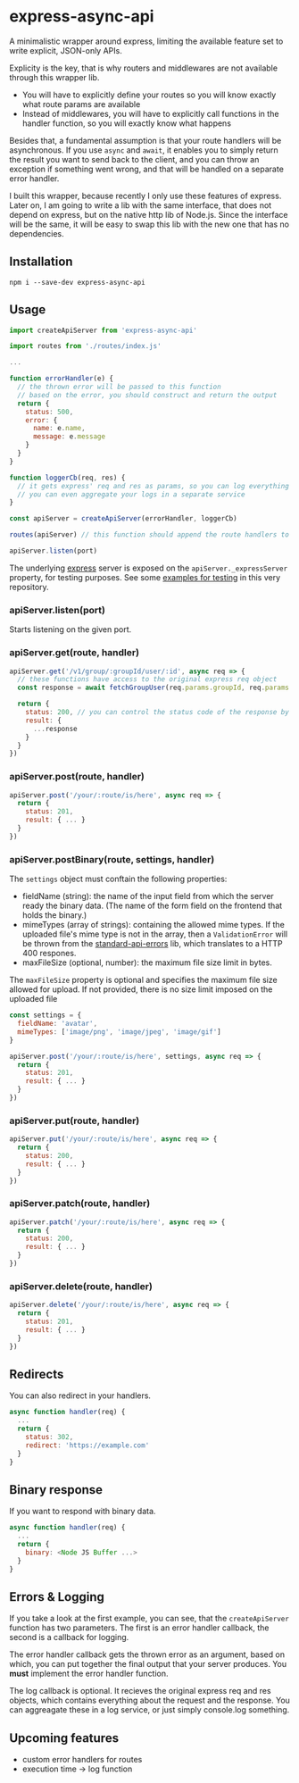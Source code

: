 # express-async-api

A minimalistic wrapper around express, limiting the available feature set to write explicit, JSON-only APIs.

Explicity is the key, that is why routers and middlewares are not available through this wrapper lib.
 - You will have to explicitly define your routes so you will know exactly what route params are available
 - Instead of middlewares, you will have to explicitly call functions in the handler function, so you will exactly know what happens

Besides that, a fundamental assumption is that your route handlers will be asynchronous. If you use `async` and `await`, it enables you to simply return the result you want to send back to the client, and you can throw an exception if something went wrong, and that will be handled on a separate error handler.

I built this wrapper, because recently I only use these features of express. Later on, I am going to write a lib with the same interface, that does not depend on express, but on the native http lib of Node.js. Since the interface will be the same, it will be easy to swap this lib with the new one that has no dependencies.

## Installation

```
npm i --save-dev express-async-api
```

## Usage

```javascript
import createApiServer from 'express-async-api'

import routes from './routes/index.js'

...

function errorHandler(e) {
  // the thrown error will be passed to this function
  // based on the error, you should construct and return the output
  return {
    status: 500,
    error: {
      name: e.name,
      message: e.message
    }
  }
}

function loggerCb(req, res) {
  // it gets express' req and res as params, so you can log everything whereever you want.
  // you can even aggregate your logs in a separate service
}

const apiServer = createApiServer(errorHandler, loggerCb)

routes(apiServer) // this function should append the route handlers to your server

apiServer.listen(port)

```
The underlying [express](https://www.npmjs.com/package/express) server is exposed on the `apiServer._expressServer` property, for testing purposes. See some [examples for testing](https://github.com/gyulanemeth/express-async-api/blob/master/src/index.test.js) in this very repository.

### apiServer.listen(port)

Starts listening on the given port.

### apiServer.get(route, handler)

```javascript
apiServer.get('/v1/group/:groupId/user/:id', async req => {
  // these functions have access to the original express req object
  const response = await fetchGroupUser(req.params.groupId, req.params.id) // if the promise is rejected (and you don't handle it locally), then the global errorHandler will be invoked

  return {
    status: 200, // you can control the status code of the response by this field
    result: {
      ...response
    }
  }
})
```

### apiServer.post(route, handler)

```javascript
apiServer.post('/your/:route/is/here', async req => {
  return {
    status: 201,
    result: { ... }
  }
})
```

### apiServer.postBinary(route, settings, handler)

The `settings` object must conftain the following properties:
 - fieldName (string): the name of the input field from which the server ready the binary data. (The name of the form field on the frontend that holds the binary.)
 - mimeTypes (array of strings): containing the allowed mime types. If the uploaded file's mime type is not in the array, then a `ValidationError` will be thrown from the [standard-api-errors](https://github.com/gyulanemeth/standard-api-errors/blob/master/src/index.js) lib, which translates to a HTTP 400 respones.
- maxFileSize (optional, number): the maximum file size limit in bytes. 

The `maxFileSize` property is optional and specifies the maximum file size allowed for upload. If not provided, there is no size limit imposed on the uploaded file

```javascript
const settings = {
  fieldName: 'avatar',
  mimeTypes: ['image/png', 'image/jpeg', 'image/gif']
}

apiServer.post('/your/:route/is/here', settings, async req => {
  return {
    status: 201,
    result: { ... }
  }
})
```

### apiServer.put(route, handler)

```javascript
apiServer.put('/your/:route/is/here', async req => {
  return {
    status: 200,
    result: { ... }
  }
})
```

### apiServer.patch(route, handler)

```javascript
apiServer.patch('/your/:route/is/here', async req => {
  return {
    status: 200,
    result: { ... }
  }
})
```

### apiServer.delete(route, handler)

```javascript
apiServer.delete('/your/:route/is/here', async req => {
  return {
    status: 201,
    result: { ... }
  }
})
```

## Redirects

You can also redirect in your handlers.

```javascript
async function handler(req) {
  ...
  return {
    status: 302,
    redirect: 'https://example.com'
  }
}
```

## Binary response
If you want to respond with binary data.

```javascript
async function handler(req) {
  ...
  return {
    binary: <Node JS Buffer ...>
  }
}
```

## Errors & Logging

If you take a look at the first example, you can see, that the `createApiServer` function has two parameters. The first is an error handler callback, the second is a callback for logging.

The error handler callback gets the thrown error as an argument, based on which, you can put together the final output that your server produces. You **must** implement the error handler function.

The log callback is optional. It recieves the original express req and res objects, which contains everything about the request and the response. You can aggreagate these in a log service, or just simply console.log something.


## Upcoming features
 - custom error handlers for routes
 - execution time -> log function
